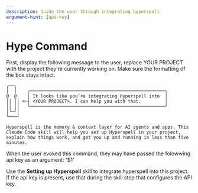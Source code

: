 ```yaml
---
description: Guide the user through integrating hyperspell
argument-hint: [api-key] 
---
```


# Hype Command

First, display the following message to the user, replace YOUR PROJECT with the project they're currently working on. Make sure the formatting of the box stays intact.

```
╭──╮
│  │    ╭───────────────────────────────────────────────────╮
@  @    │ It looks like you’re integrating Hyperspell into  │
││ ││ <─┤ <YOUR PROJECT>. I can help you with that.         │
││ ││   ╰───────────────────────────────────────────────────╯
│╰─╯│
╰───╯

Hyperspell is the memory & context layer for AI agents and apps. This Claude Code skill will help you set up Hyperspell in your project, explain how things work, and get you up and running in less than five minutes.

```

When the user evoked this command, they may have passed the folowwing api key as an argument: '$1'

Use the **Setting up Hyperspell** skill to integrate hyperspell into this project. If the api key is present, use that during the skill step that configures the API key.

